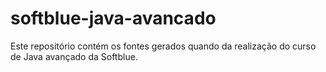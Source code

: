 # softblue-java-avancado
Este repositório contém os fontes gerados quando da realização do curso de Java avançado da Softblue.
